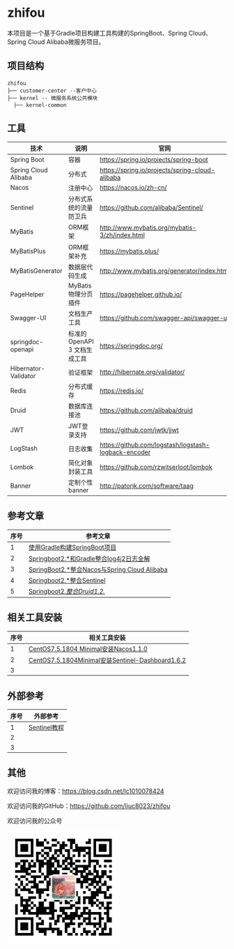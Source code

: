 # zhifou

本项目是一个基于Gradle项目构建工具构建的SpringBoot、Spring Cloud、Spring Cloud Alibaba微服务项目。

## 项目结构

```
zhifou
├── customer-center --客户中心
├── kernel -- 微服务系统公共模块
  ├── kernel-common 
```

## 工具

| 技术                 | 说明                   | 官网                                                 |
| -------------------- | ---------------------- | ---------------------------------------------------- |
| Spring Boot          | 容器                   | https://spring.io/projects/spring-boot               |
| Spring Cloud Alibaba | 分布式                 | https://spring.io/projects/spring-cloud-alibaba      |
| Nacos                | 注册中心               | https://nacos.io/zh-cn/                              |
| Sentinel             | 分布式系统的流量防卫兵 | https://github.com/alibaba/Sentinel/                 |
| MyBatis              | ORM框架                | http://www.mybatis.org/mybatis-3/zh/index.html       |
| MyBatisPlus          | ORM框架补充            | https://mybatis.plus/                                |
| MyBatisGenerator     | 数据层代码生成         | http://www.mybatis.org/generator/index.html          |
| PageHelper           | MyBatis物理分页插件    | https://pagehelper.github.io/                        |
| Swagger-UI           | 文档生产工具           | https://github.com/swagger-api/swagger-ui            |
| springdoc-openapi    | 标准的OpenAPI 3 文档生成工具  | https://springdoc.org/           |
| Hibernator-Validator | 验证框架               | http://hibernate.org/validator/                      |
| Redis                | 分布式缓存             | https://redis.io/                                    |
| Druid                | 数据库连接池           | https://github.com/alibaba/druid                     |
| JWT                  | JWT登录支持            | https://github.com/jwtk/jjwt                         |
| LogStash             | 日志收集               | https://github.com/logstash/logstash-logback-encoder |
| Lombok               | 简化对象封装工具       | https://github.com/rzwitserloot/lombok               |
| Banner               | 定制个性 banner        | http://patorjk.com/software/taag                     |

## 参考文章

| 序号 | 参考文章                                                     |
| ---- | ------------------------------------------------------------ |
| 1    | [使用Gradle构建SpringBoot项目](https://mp.weixin.qq.com/s/riZLDXidJr7qJXH0wuTglw) |
| 2    | [Springboot2.*和Gradle整合log4j2日志全解](https://mp.weixin.qq.com/s/dk02GcCfNizYEkGwsS353A) |
| 3    | [SpringBoot2.*整合Nacos与Spring Cloud Alibaba](https://mp.weixin.qq.com/s/Y0wnC3YtDMweHsc3vvnPKQ) |
| 4    | [Springboot2.*整合Sentinel](https://mp.weixin.qq.com/s/eGloTPb_GzbEWAFBO-cDOA) |
| 5    | [Springboot2.*整合Druid1.2.*](https://mp.weixin.qq.com/s/iaPt9v3d8eOCyIUORuaiIg) |

## 相关工具安装

| 序号 | 相关工具安装                                                 |
| ---- | ------------------------------------------------------------ |
| 1    | [CentOS7.5.1804 Minimal安装Nacos1.1.0](https://mp.weixin.qq.com/s/1nubUn3pZImVVHPpc85qzw) |
| 2    | [CentOS7.5.1804Minimal安装Sentinel-Dashboard1.6.2](https://mp.weixin.qq.com/s/cEb8uAzvoAFaSygXE-DepA) |
| 3    |                                                              |

## 外部参考

| 序号 | 外部参考                                                     |
| ---- | ------------------------------------------------------------ |
| 1    | [Sentinel教程](https://github.com/all4you/sentinel-tutorial) |
| 2    |                                                              |
| 3    |                                                              |

## 其他

欢迎访问我的博客：https://blog.csdn.net/lc1010078424

欢迎访问我的GitHub：https://github.com/liuc8023/zhifou

欢迎访问我的公众号

![](images/qrcode_for_gh_36fd4663841a_258.jpg)
